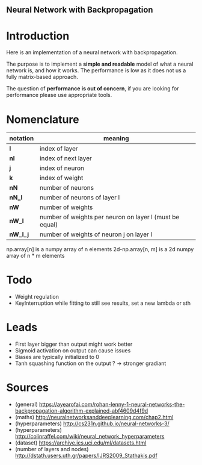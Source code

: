 Neural Network with Backpropagation
---

# Introduction

Here is an implementation of a neural network with backpropagation.

The purpose is to implement a **simple and readable** model of what a neural network is, and how it works. The performance is low as it does not us a fully matrix-based approach.

The question of **performance is out of concern**, if you are looking for performance please use appropriate tools.


# Nomenclature

| notation | meaning |
| - | - |
| **l** | index of layer |
| **nl** | index of next layer |
| **j** | index of neuron |
| **k** | index of weight |
| **nN** | number of neurons |
| **nN_l** | number of neurons of layer l |
| **nW** | number of weights |
| **nW_l** | number of weights per neuron on layer l (must be equal) |
| **nW_l_j** | number of weights of neuron j on layer l |

np.array[n] is a numpy array of n elements
2d-np.array[n, m] is a 2d numpy array of n * m elements 


# Todo

- Weight regulation
- KeyInterruption while fitting to still see results, set a new lambda or sth


# Leads

- First layer bigger than output might work better
- Sigmoid activation on output can cause issues
- Biases are  typically initialized to 0
- Tanh squashing function on the output ? -> stronger gradiant


# Sources

- (general) https://ayearofai.com/rohan-lenny-1-neural-networks-the-backpropagation-algorithm-explained-abf4609d4f9d
- (maths) http://neuralnetworksanddeeplearning.com/chap2.html
- (hyperparameters) http://cs231n.github.io/neural-networks-3/
- (hyperparameters) http://colinraffel.com/wiki/neural_network_hyperparameters
- (dataset) https://archive.ics.uci.edu/ml/datasets.html
- (number of layers and nodes) http://dstath.users.uth.gr/papers/IJRS2009_Stathakis.pdf
